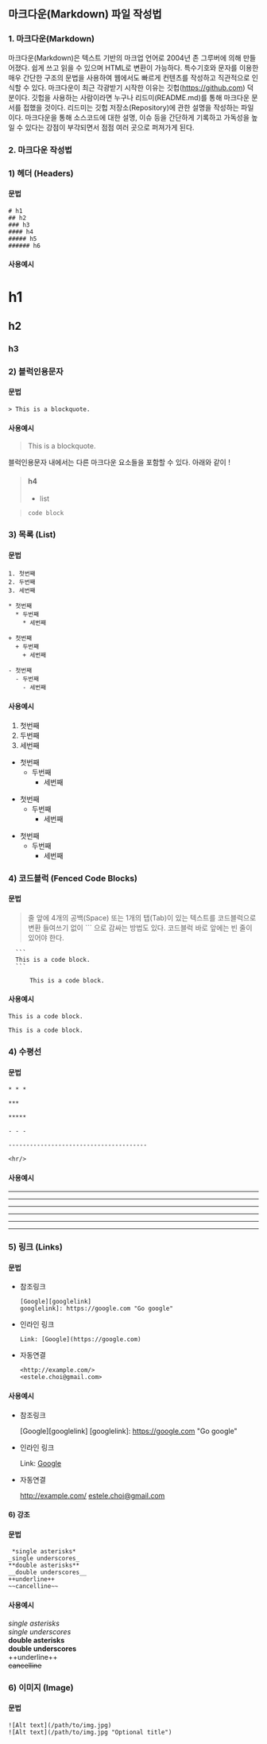 ## 마크다운(Markdown) 파일 작성법
### 1. 마크다운(Markdown)
 마크다운(Markdown)은 텍스트 기반의 마크업 언어로 2004년 존 그루버에 의해 만들어졌다. 쉽게 쓰고 읽을 수 있으며 HTML로 변환이 가능하다. 특수기호와 문자를 이용한 매우 간단한 구조의 문법을 사용하여 웹에서도 빠르게 컨텐츠를 작성하고 직관적으로 인식할 수 있다. 마크다운이 최근 각광받기 시작한 이유는 깃헙(https://github.com) 덕분이다. 깃헙을 사용하는 사람이라면 누구나 리드미(README.md)를 통해 마크다운 문서를 접했을 것이다. 리드미는 깃헙 저장소(Repository)에 관한 설명을 작성하는 파일이다. 마크다운을 통해 소스코드에 대한 설명, 이슈 등을 간단하게 기록하고 가독성을 높일 수 있다는 강점이 부각되면서 점점 여러 곳으로 퍼져가게 된다.

### 2. 마크다운 작성법
###  1) 헤더 (Headers)
#### 문법

    # h1
    ## h2
    ### h3
    #### h4
    ##### h5
    ###### h6

#### 사용예시

# h1
## h2
### h3

###  2) 블럭인용문자
#### 문법

    > This is a blockquote.

#### 사용예시

> This is a blockquote.


블럭인용문자 내에서는 다른 마크다운 요소들을 포함할 수 있다. 아래와 같이 !

> #### h4
> * list

>     code block

### 3) 목록 (List)
#### 문법

    1. 첫번째
    2. 두번째
    3. 세번째

    * 첫번째
      * 두번째
        * 세번째

    + 첫번째
      + 두번째
        + 세번째

    - 첫번째
      - 두번째
        - 세번째

#### 사용예시

1. 첫번째
2. 두번째
3. 세번째

* 첫번째
  * 두번째
    * 세번째

+ 첫번째
  + 두번째
    + 세번째

- 첫번째
  - 두번째
    - 세번째

### 4) 코드블럭 (Fenced Code Blocks)
#### 문법
> 줄 앞에 4개의 공백(Space) 또는 1개의 탭(Tab)이 있는 텍스트를 코드블럭으로 변환
> 들여쓰기 없이 \`\`\` 으로 감싸는 방법도 있다.
> 코드블럭 바로 앞에는 빈 줄이 있어야 한다.

      ```
      This is a code block.
      ```

          This is a code block.

#### 사용예시

```
This is a code block.
```

    This is a code block.

### 4) 수평선
#### 문법

    * * *

    ***

    *****

    - - -

    ---------------------------------------

    <hr/>

#### 사용예시
* * *

***

*****

- - -

---------------------------------------

<hr/>

### 5) 링크 (Links)
#### 문법
  * 참조링크

        [Google][googlelink]
        googlelink]: https://google.com "Go google"

  * 인라인 링크

        Link: [Google](https://google.com)

  * 자동연결

        <http://example.com/>
        <estele.choi@gmail.com>

#### 사용예시
  * 참조링크

     [Google][googlelink]
     [googlelink]: https://google.com "Go google"

  * 인라인 링크

    Link: [Google](https://google.com)

  * 자동연결

    <http://example.com/>
    <estele.choi@gmail.com>

 #### 6) 강조
 #### 문법

     *single asterisks*
    _single underscores_
    **double asterisks**
    __double underscores__
    ++underline++
    ~~cancelline~~

#### 사용예시

*single asterisks* <br/>
_single underscores_ <br/>
**double asterisks** <br/>
__double underscores__ <br/>
++underline++ <br/>
~~cancelline~~

### 6) 이미지 (Image)
#### 문법

    ![Alt text](/path/to/img.jpg)
    ![Alt text](/path/to/img.jpg "Optional title")

